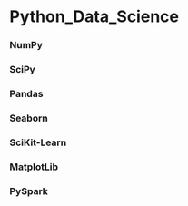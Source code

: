# Python_Data_Science

### NumPy
### SciPy
### Pandas
### Seaborn
### SciKit-Learn
### MatplotLib
### PySpark
